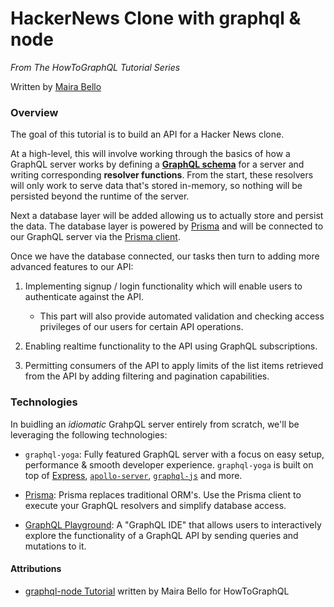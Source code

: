 # HackerNews Clone with graphql & node

_From The HowToGraphQL Tutorial Series_

Written by [Maira Bello](https://github.com/mairatma)

### Overview

The goal of this tutorial is to build an API for a Hacker News clone.

At a high-level, this will involve working through the basics of how a GraphQL server works by defining a [**GraphQL schema**](https://www.prisma.io/blog/graphql-server-basics-the-schema-ac5e2950214e) for a server and writing corresponding **resolver functions**. From the start, these resolvers will only work to serve data that's stored in-memory, so nothing will be persisted beyond the runtime of the server.

Next a database layer will be added allowing us to actually store and persist the data. The database layer is powered by [Prisma](https://www.prisma.io/) and will be connected to our GraphQL server via the [Prisma client](https://www.prisma.io/docs/prisma-client).

Once we have the database connected, our tasks then turn to adding more advanced features to our API:

1. Implementing signup / login functionality which will enable users to authenticate against the API.

   - This part will also provide automated validation and checking access privileges of our users for certain API operations.

2. Enabling realtime functionality to the API using GraphQL subscriptions.

3. Permitting consumers of the API to apply limits of the list items retrieved from the API by adding filtering and pagination capabilities.

### Technologies

In buidling an _idiomatic_ GrahpQL server entirely from scratch, we'll be leveraging the following technologies:

- `graphql-yoga`: Fully featured GraphQL server with a focus on easy setup, performance & smooth developer experience. `graphql-yoga` is built on top of [Express](https://expressjs.com/), [`apollo-server`](https://github.com/apollographql/apollo-server), [`graphql-js`](https://github.com/graphql/graphql-js) and more.

- [Prisma](https://www.prisma.io/): Prisma replaces traditional ORM's. Use the Prisma client to execute your GraphQL resolvers and simplify database access.

- [GraphQL Playground](https://github.com/prisma/graphql-playground): A "GraphQL IDE" that allows users to interactively explore the functionality of a GraphQL API by sending queries and mutations to it.

#### Attributions

- [graphql-node Tutorial](https://www.howtographql.com/graphql-js/0-introduction/) written by Maira Bello for HowToGraphQL
